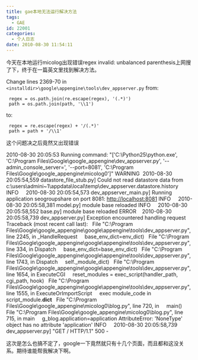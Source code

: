 ```yaml
---
title: gae本地无法运行解决方法
tags:
  - GAE
id: 22001
categories:
  - 个人日志
date: 2010-08-30 11:54:11
---
```


今天在本地运行micolog出现错误regex invalid: unbalanced parenthesis上网搜了下，终于在一篇英文里找到解决方法。

Change lines 2369-70 in `<installdir>\google\appengine\tools\dev_appserver.py` from: 

```
 regex = os.path.join(re.escape(regex), '(.*)') 
 path = os.path.join(path, '\\1') 
```

to: 

```
 regex = re.escape(regex) + '/(.*)' 
 path = path + '/\\1' 
```

这个问题决之后竟然又出现错误

2010-08-30 20:05:53 Running command: "['C:\\Python25\\python.exe', 'C:\\Program Files\\Google\\google_appengine\\dev_appserver.py', '--admin_console_server=', '--port=8081', 'C:\\Program Files\\Google\\google_appengine\\micolog0']"
WARNING&nbsp; 2010-08-30 20:05:54,559 datastore_file_stub.py] Could not read datastore data from c:\users\admini~1\appdata\local\temp\dev_appserver.datastore.history
INFO&nbsp;&nbsp;&nbsp;&nbsp; 2010-08-30 20:05:54,573 dev_appserver_main.py] Running application seogroupshare on port 8081: [http://localhost:8081](http://localhost:8081)
INFO&nbsp;&nbsp;&nbsp;&nbsp; 2010-08-30 20:05:58,381 model.py] module base reloaded
INFO&nbsp;&nbsp;&nbsp;&nbsp; 2010-08-30 20:05:58,552 base.py] module base reloaded
ERROR&nbsp;&nbsp;&nbsp; 2010-08-30 20:05:58,739 dev_appserver.py] Exception encountered handling request
Traceback (most recent call last):
&nbsp; File "C:\Program Files\Google\google_appengine\google\appengine\tools\dev_appserver.py", line 2245, in _HandleRequest
&nbsp;&nbsp;&nbsp; base_env_dict=env_dict)
&nbsp; File "C:\Program Files\Google\google_appengine\google\appengine\tools\dev_appserver.py", line 334, in Dispatch
&nbsp;&nbsp;&nbsp; base_env_dict=base_env_dict)
&nbsp; File "C:\Program Files\Google\google_appengine\google\appengine\tools\dev_appserver.py", line 1743, in Dispatch
&nbsp;&nbsp;&nbsp; self._module_dict)
&nbsp; File "C:\Program Files\Google\google_appengine\google\appengine\tools\dev_appserver.py", line 1654, in ExecuteCGI
&nbsp;&nbsp;&nbsp; reset_modules = exec_script(handler_path, cgi_path, hook)
&nbsp; File "C:\Program Files\Google\google_appengine\google\appengine\tools\dev_appserver.py", line 1555, in ExecuteOrImportScript
&nbsp;&nbsp;&nbsp; exec module_code in script_module.__dict__
&nbsp; File "C:\Program Files\Google\google_appengine\micolog0\blog.py", line 720, in <module>
&nbsp;&nbsp;&nbsp; main()
&nbsp; File "C:\Program Files\Google\google_appengine\micolog0\blog.py", line 715, in main
&nbsp;&nbsp;&nbsp; g_blog.application=application
AttributeError: 'NoneType' object has no attribute 'application'
INFO&nbsp;&nbsp;&nbsp;&nbsp; 2010-08-30 20:05:58,739 dev_appserver.py] "GET / HTTP/1.1" 500 -

这次是怎么也搞不定了，google一下竟然就只有十几个页面，而且都和这没关系。期待谁能帮我解决下啊。